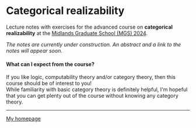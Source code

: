 # Categorical realizability

Lecture notes with exercises for the advanced course on **categorical
realizability** at the [Midlands Graduate School (MGS)
2024](https://www.cs.le.ac.uk/events/mgs2024).

*The notes are currently under construction. An abstract and a link to the notes
will appear soon.*

#### What can I expect from the course?

If you like logic, computability theory and/or category theory, then this course
should be of interest to you!\
While familiarity with basic category theory is definitely helpful, I'm hopeful
that you can get plenty out of the course without knowing any category theory.

<!--

## Abstract



## Links to the notes



## Fixing inaccuracies

If you find an inaccuracy of any kind in the notes, then please help me fix it:

- If you know how to fix it and are comfortable using GitHub, please consider
  making a **pull request** with your fix.
- If you don't know how to fix it and are comfortable using GitHub, please
  consider creating an **issue** addressing the inaccuracy.
- If you don't wish to use GitHub, please inform me of the inaccuracy by
  sending me an email at `tom.dejong[symbol]nottingham.ac.uk`.

## Post-lecture feedback

Your feedback is **anonymous** and will be used to improve future lectures.

-->
---

[My homepage](https://tdejong.com)
